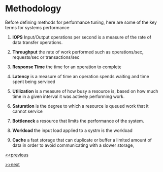 # Methodology

Before defining methods for performance tuning, here are some of the key terms for systems performance 

1. **IOPS** Input/Output operations per second is a measure of the rate of data transfer operations.

2. **Throughput** the rate of work performed such as operations/sec, requests/sec or transactions/sec

3. **Response Time** the time for an operation to complete

4. **Latency** is a measure of time an operation spends waiting and time spent being serviced

5. **Utilization** is a measure of how busy a resource is, based on how much time in a given interval it was actively performing work.

6. **Saturation** is the degree to which a resource is queued work that it cannot service

7. **Bottleneck** a resource that limits the performance of the system.

8. **Workload** the input load applied to a systm is the workload

9. **Cache** a fast storage that can duplicate or buffer a limited amount of data in order to avoid communicating with a slower storage,

[<<previous]()                                                                                                  

[>>next]()     
